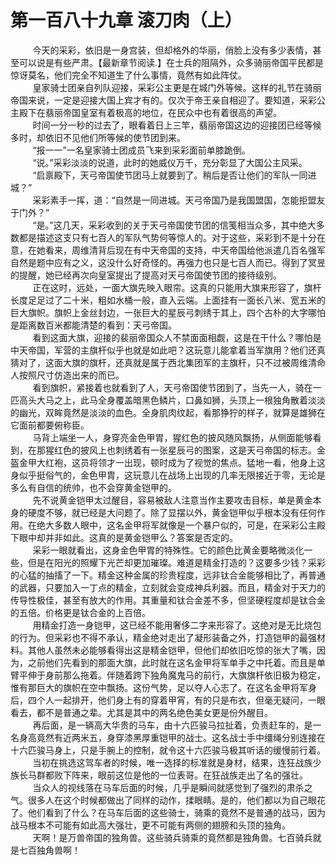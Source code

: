 <h1>第一百八十九章 滚刀肉（上）</h1>
<div id="content">&nbsp&nbsp&nbsp&nbsp&nbsp&nbsp&nbsp&nbsp
 今天的采彩，依旧是一身宫装，但却格外的华丽，俏脸上没有多少表情，甚至可以说是有些严肃。【最新章节阅读.】在士兵的阻隔外，众多骑丽帝国平民都是惊讶莫名，他们完全不知道生了什么事情，竟然有如此阵仗。
 <br/>&nbsp&nbsp&nbsp&nbsp&nbsp&nbsp&nbsp&nbsp
 皇家骑士团亲自列队迎接，采彩公主更是在城门外等候。这样的礼节在骑丽帝国来说，一定是迎接大国上宾才有的。仅次于帝王亲自相迎了。要知道，采彩公主殿下在翡丽帝国皇室有着极高的地位，在民众中也有着很高的声望。
 <br/>&nbsp&nbsp&nbsp&nbsp&nbsp&nbsp&nbsp&nbsp
 时间一分一秒的过去了，眼看着日上三竿，翡丽帝国这边的迎接团已经等候多时，却依旧不见他们所等候的使节团到来。
 <br/>&nbsp&nbsp&nbsp&nbsp&nbsp&nbsp&nbsp&nbsp
 “报一一”一名皇家骑士团成员飞来到采彩面前单膝跪倒。
 <br/>&nbsp&nbsp&nbsp&nbsp&nbsp&nbsp&nbsp&nbsp
 “说。”采彩淡淡的说道，此时的她威仪万千，充分彰显了大国公主风采。
 <br/>&nbsp&nbsp&nbsp&nbsp&nbsp&nbsp&nbsp&nbsp
 “启禀殿下，天弓帝国使节团马上就要到了。稍后是否让他们的军队一同进城？”
 <br/>&nbsp&nbsp&nbsp&nbsp&nbsp&nbsp&nbsp&nbsp
 采彩素手一挥，道：“自然是一同进城。天弓帝国乃是我国盟国，怎能拒盟友于门外？”
 <br/>&nbsp&nbsp&nbsp&nbsp&nbsp&nbsp&nbsp&nbsp
 “是。”这几天，采彩收到的关于天弓帝国使节团的信笺相当众多，其中绝大多数都是描述这支只有七百人的军队气势何等惊人的。对于这些，采彩到不是十分在意，在她看来，周维清背后现在有中天帝国的支持，中天帝国给他派遣几百名强军自然是题中应有之义，这没什么好奇怪的。再强力也只是七百人而已。得到了冥昱的提醒，她已经再次向皇室提出了提高对天弓帝国使节团的接待级别。
 <br/>&nbsp&nbsp&nbsp&nbsp&nbsp&nbsp&nbsp&nbsp
 正在这时，远处，一面大旗先映入眼帘。这真的只能用大旗来形容了，旗杆长度足足过了二十米，粗如水桶一般，直入云端。上面挂有一面长八米、宽五米的巨大旗帜。旗帜上金丝封边，一张巨大的星辰弓刺绣于其上，四个古朴的大字哪怕是距离数百米都能清楚的看到：天弓帝国。
 <br/>&nbsp&nbsp&nbsp&nbsp&nbsp&nbsp&nbsp&nbsp
 看到这面大旗，迎接的裴丽帝国众人不禁面面相觑，这是在干什么？哪怕是中天帝国，军营的主旗杆似乎也就是如此吧？这玩意儿能拿着当军旗用？他们还真猜对了，这面大旗的旗杆，还真就是属于西北集团军的主旗杆，只不过被周维清命人按照尺寸仿造出来的而已。
 <br/>&nbsp&nbsp&nbsp&nbsp&nbsp&nbsp&nbsp&nbsp
 看到旗帜，紧接着也就看到了人，天弓帝国使节团到了，当先一人，骑在一匹高头大马之上，此马全身覆盖暗黑色鳞片，口鼻如狮，头顶上一根独角散着淡淡的幽光，双眸竟然是淡淡的血色。全身肌肉纹起，看那狰狞的样子，就算是雄狮在它面前都要俯称臣。
 <br/>&nbsp&nbsp&nbsp&nbsp&nbsp&nbsp&nbsp&nbsp
 马背上端坐一人，身穿亮金色甲胃，猩红色的披风随风飘扬，从侧面能够看到，在那猩红色的披风上也刺绣着有一张星辰弓的图案，这是天弓帝国的标志。金盔金甲大红袍，这员将领才一出现，顿时成为了视觉的焦点。猛地一看，他身上这身似乎挺俗气的，金色甲胄，这玩意儿在战场上出现的几率无限接近于零，无论是多么有自信的统帅，也不会穿黄金铠甲的。
 <br/>&nbsp&nbsp&nbsp&nbsp&nbsp&nbsp&nbsp&nbsp
 先不说黄金铠甲太过醒目，容易被敌人注意当作主要攻击目标，单是黄金本身的硬度不够，就已经是大问题了。除了显摆以外，黄金铠甲似乎根本没有任何作用。在绝大多数人眼中，这名金甲将军就像是一个暴户似的，可是，在采彩公主殿下眼中却并非如此。这真的是黄金铠甲么？答案是否定的。
 <br/>&nbsp&nbsp&nbsp&nbsp&nbsp&nbsp&nbsp&nbsp
 采彩一眼就看出，这身金色甲胃的特殊性。它的颜色比黄金要略微淡化一些，但是在阳光的照耀下光芒却更加璀璨。难道是精金打造的？这要多少钱？采彩的心猛的抽搐了一下。精金这种金属的珍贵程度，远非钛合金能够相比了，再普通的武器，只要加入一丁点的精金，立刻就会变成神兵利器。而且，精金对于天力的传导性极佳，甚至有放大的作用。其重量和钛合金差不多，但坚硬程度却是钛合金的五倍。价格更是钛合金的上百倍。
 <br/>&nbsp&nbsp&nbsp&nbsp&nbsp&nbsp&nbsp&nbsp
 用精金打造一身铠甲，这已经不能用奢侈二字来形容了。这绝对是无比烧包的行为。但采彩也不得不承认，精金绝对走出了凝形装备之外，打造铠甲的最强材料。其他人虽然未必能够看得出这是精金铠甲，但他们却依旧吃惊的张大了嘴，因为，之前他们先看到的那面大旗，此时就在这名金甲将军单手之中托着。而且是单臂平伸于身前那么拖着。伴随着跨下独角魔鬼马的前行，大旗旗杆依旧极为稳定，惟有那巨大的旗帜在空中飘扬。这份气势，足以夺人心志了。在这名金甲将军身后，四个人一起排开，他们身上有的穿着甲宵，有的只是布衣，但毫无疑问，一眼看去，都不是普通之辈。尤其是其中的两名绝色美女更是份外醒目。
 <br/>&nbsp&nbsp&nbsp&nbsp&nbsp&nbsp&nbsp&nbsp
 再后面，是一辆高大华贵的马车，由十六匹骏马拉扯着，负责赶车的，是一名身高竟然有近两米五，身穿漆黑厚重铠甲的战士。这名战士手中缰绳分别连接在十六匹骏马身上，只是手腕上的控制，就令这十六匹骏马极其听话的缓慢前行着。
 <br/>&nbsp&nbsp&nbsp&nbsp&nbsp&nbsp&nbsp&nbsp
 当初在挑选这驾车者的时候，唯一选择的标准就是身材，结果，连狂战族少族长马群都败下阵来，眼前这位是他的一位表哥。在狂战族走出了名的强壮。
 <br/>&nbsp&nbsp&nbsp&nbsp&nbsp&nbsp&nbsp&nbsp
 当众人的视线落在马车后面的时候，几乎是瞬间就感觉到了强烈的肃杀之气。很多人在这个时候都做出了同样的动作，揉眼睛。是的，他们都以为自己眼花了。他们看到了什么？在马车后面的这些骑士，骑乘的竟然不是普通的战马，因为战马根本不可能有如此高大强壮，更不可能有两侧的翅膀和头顶的独角。
 <br/>&nbsp&nbsp&nbsp&nbsp&nbsp&nbsp&nbsp&nbsp
 天啊！是万兽帝国的独角兽。这些骑兵骑乘的竟然都是独角兽。七百骑兵就是七百独角兽啊！
 <br/>&nbsp&nbsp&nbsp&nbsp&nbsp&nbsp&nbsp&nbsp
 <br/>&nbsp&nbsp&nbsp&nbsp&nbsp&nbsp&nbsp&nbsp
</div>
